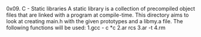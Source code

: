0x09. C - Static libraries
A static library is a collection of precompiled object files that are linked with a program at compile-time.
This directory aims to look at creating main.h with the given prototypes and a libmy.a file.
The following functions will be used:
1.gcc - c *c
2.ar rcs 
3.ar -t
4.rm
